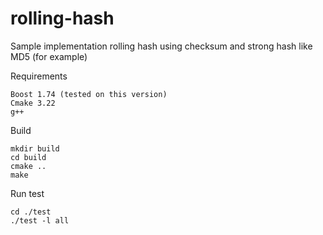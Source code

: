 # rolling-hash

Sample implementation rolling hash using checksum and strong hash like MD5 (for example)

Requirements
```
Boost 1.74 (tested on this version)
Cmake 3.22
g++
```

Build 
```
mkdir build
cd build
cmake ..
make
```
Run test

```
cd ./test
./test -l all
```
